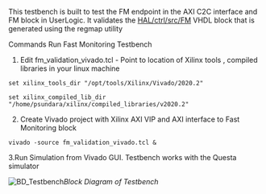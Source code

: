 This testbench is built to test the FM endpoint in the AXI C2C interface and FM block in UserLogic. It validates the [HAL/ctrl/src/FM](https://gitlab.cern.ch/atlas-tdaq-phase2-l0mdt-electronics/l0mdt-hdl-design/-/tree/devel/HAL/ctrl/src/FM) VHDL block that is generated using the regmap utility

Commands Run Fast Monitoring Testbench

1. Edit fm_validation_vivado.tcl - Point to location of Xilinx tools , compiled libraries in your linux machine
```
set xilinx_tools_dir "/opt/tools/Xilinx/Vivado/2020.2"

set xilinx_compiled_lib_dir "/home/psundara/xilinx/compiled_libraries/v2020.2"
```
2. Create Vivado project with Xilinx AXI VIP and AXI interface to Fast Monitoring block
```
vivado -source fm_validation_vivado.tcl &
```
3.Run Simulation from Vivado GUI.  Testbench works with the Questa simulator



![BD_Testbench](./FM_tb.png)*Block Diagram of Testbench*